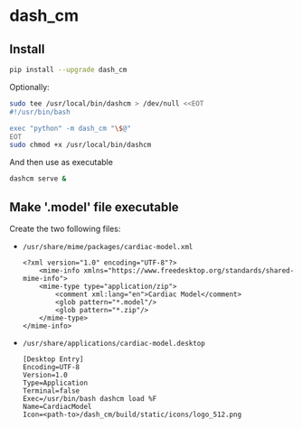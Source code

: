 # dash_cm

## Install
```bash
pip install --upgrade dash_cm
```

Optionally:
```bash
sudo tee /usr/local/bin/dashcm > /dev/null <<EOT
#!/usr/bin/bash

exec "python" -m dash_cm "\$@"
EOT
sudo chmod +x /usr/local/bin/dashcm
```

And then use as executable
```bash
dashcm serve &
```


## Make '.model' file executable

Create the two following files:


- `/usr/share/mime/packages/cardiac-model.xml`
    ```
    <?xml version="1.0" encoding="UTF-8"?>
        <mime-info xmlns="https://www.freedesktop.org/standards/shared-mime-info">
        <mime-type type="application/zip">
            <comment xml:lang="en">Cardiac Model</comment>
            <glob pattern="*.model"/>
            <glob pattern="*.zip"/>
        </mime-type>
    </mime-info>
    ```

- `/usr/share/applications/cardiac-model.desktop`
    ```
    [Desktop Entry]
    Encoding=UTF-8
    Version=1.0
    Type=Application
    Terminal=false
    Exec=/usr/bin/bash dashcm load %F
    Name=CardiacModel
    Icon=<path-to>/dash_cm/build/static/icons/logo_512.png
    ```
